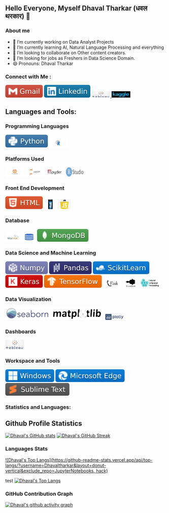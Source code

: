 ## Hello Everyone, Myself Dhaval Tharkar (धवल थरकार) 👋

### About me
- 🔭 I’m currently working on Data Analyst Projects
- 🌱 I’m currently learning AI, Natural Language Processing and everything
- 👯 I’m looking to collaborate on Other content creators.
- 🤔 I’m looking for jobs as Freshers in Data Science Domain. 
- 😄 Pronouns: Dhaval Tharkar

### Connect with Me :
[![Gmail logo](https://raw.githubusercontent.com/Dhavaltharkar/Dhavaltharkar/main/images/gmail.svg)](mailto:dhavaltharkar16@gmail.com)
[![LinkedIn](https://raw.githubusercontent.com/Dhavaltharkar/Dhavaltharkar/main/images/linkedin.svg)](https://www.linkedin.com/in/dhavaltharkar/)
<a href = "https://public.tableau.com/app/profile/dhavaltharkar"> <img src="https://raw.githubusercontent.com/Dhavaltharkar/Dhavaltharkar/main/images/tableau.png" alt="Tableau Logo" width="59" height="20"> </a> <a href = "https://www.kaggle.com/dhavaltharkar"> <img src="https://raw.githubusercontent.com/Dhavaltharkar/Dhavaltharkar/main/images/kaggle.png" alt="Kaggle Logo" width="59" height="20"> </a> 

## Languages and Tools:
### Programming Languages
![Python Logo](https://raw.githubusercontent.com/Dhavaltharkar/Dhavaltharkar/main/images/python.svg)
<img src="https://raw.githubusercontent.com/Dhavaltharkar/Dhavaltharkar/main/images/R.svg" alt="R Logo" width="59" height="30">


### Platforms Used
<img src="https://raw.githubusercontent.com/Dhavaltharkar/Dhavaltharkar/main/images/colab.svg" alt="Google Colab Logo" width="59" height="30"> <img src="https://raw.githubusercontent.com/Dhavaltharkar/Dhavaltharkar/main/images/jupyter.svg" alt="Jupyter Notebook Logo" width="59" height="30"> <img src="https://raw.githubusercontent.com/Dhavaltharkar/Dhavaltharkar/main/images/spyder.svg" alt="Spyder Logo" width="59" height="30"> <img src="https://raw.githubusercontent.com/Dhavaltharkar/Dhavaltharkar/main/images/rstudio.svg" alt="RStudio Logo" width="59" height="30">


### Front End Development
![HTML logo](https://raw.githubusercontent.com/Dhavaltharkar/Dhavaltharkar/main/images/html.svg)
<img src="https://raw.githubusercontent.com/Dhavaltharkar/Dhavaltharkar/main/images/css.svg" alt="css Logo" width="40" height="30">
<img src="https://raw.githubusercontent.com/Dhavaltharkar/Dhavaltharkar/main/images/javascript.png" alt="javascript Logo" width="40" height="30">

### Database
<img src="https://raw.githubusercontent.com/Dhavaltharkar/Dhavaltharkar/main/images/mysql.svg" alt="mysql Logo" width="50" height="30"><img src="https://raw.githubusercontent.com/Dhavaltharkar/Dhavaltharkar/main/images/sql.svg" alt="sql Logo" width="50" height="30">![mongodb](https://raw.githubusercontent.com/Dhavaltharkar/Dhavaltharkar/main/images/mongodb.svg)


### Data Science and Machine Learning
![Numpy logo](https://raw.githubusercontent.com/Dhavaltharkar/Dhavaltharkar/main/images/numpy.svg)
![pandas logo](https://raw.githubusercontent.com/Dhavaltharkar/Dhavaltharkar/main/images/pandas.svg)
![scikitlearn logo](https://raw.githubusercontent.com/Dhavaltharkar/Dhavaltharkar/main/images/scikit.svg)
![Keras logo](https://raw.githubusercontent.com/Dhavaltharkar/Dhavaltharkar/main/images/keras.svg)
![tensorflow logo](https://raw.githubusercontent.com/Dhavaltharkar/Dhavaltharkar/main/images/tensorflow.svg)
<img src="https://raw.githubusercontent.com/Dhavaltharkar/Dhavaltharkar/main/images/flask.svg" alt="flask Logo" width="59" height="30"> <img src= "https://raw.githubusercontent.com/Dhavaltharkar/Dhavaltharkar/main/images/textblob.png" alt="textblob" width="50" height="30"> <img src ="https://raw.githubusercontent.com/Dhavaltharkar/Dhavaltharkar/main/images/nlp.png" alt ="NLP" width="60" Height="30">

### Data Visualization
![seaborn logo](https://raw.githubusercontent.com/Dhavaltharkar/Dhavaltharkar/main/images/seaborn.svg)
![matplotlib](https://raw.githubusercontent.com/Dhavaltharkar/Dhavaltharkar/main/images/matplotlib.svg) <img src ="https://raw.githubusercontent.com/Dhavaltharkar/Dhavaltharkar/main/images/plotly.png" alt="plotly logo" width="59" height="20">


### Dashboards
<img src="https://raw.githubusercontent.com/Dhavaltharkar/Dhavaltharkar/main/images/tableau.png" alt="Tableau Logo" width="59" height="30"> 


### Workspace and Tools
![Windows logo](https://raw.githubusercontent.com/Dhavaltharkar/Dhavaltharkar/main/images/windows.svg)
![Microsoft Edge logo](https://raw.githubusercontent.com/Dhavaltharkar/Dhavaltharkar/main/images/microsoftedge.svg)
![sublinr text](https://raw.githubusercontent.com/Dhavaltharkar/Dhavaltharkar/main/images/subline.svg)

### Statistics and Languages:

## Github Profile Statistics
[![Dhaval's GitHub stats](https://github-readme-stats.vercel.app/api?username=Dhavaltharkar)](https://github.com/Dhavaltharkar/github-readme-stats) [![Dhaval's GitHub Streak](https://streak-stats.demolab.com/?user=Dhavaltharkar&theme=default)](https://git.io/streak-stats)

### Languages Stats

[![Dhaval's Top Langs](https://github-readme-stats.vercel.app/api/top-langs/?username=Dhavaltharkar&layout=donut-vertical&exclude_repo=JupyterNotebooks, hack)](https://github.com/Dhavaltharkar/github-readme-stats)


test
[![Dhaval's Top Langs](https://github-readme-stats.vercel.app/api/top-langs/?username=Dhavaltharkar&layout=default&hide=jupyter%20notebook,hack)](https://github.com/Dhavaltharkar/github-readme-stats)

### GitHub Contribution Graph

[![Dhaval's github activity graph](https://github-readme-activity-graph.vercel.app/graph?username=Dhavaltharkar&theme=dracula)](https://github.com/Dhavaltharkar/github-readme-activity-graph)
